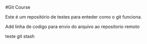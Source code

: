 #Git Course

Este é um repositório de testes para enteder como o git funciona.

Add linha de codigo para envio do arquivo ao repositorio remoto

teste git stash
